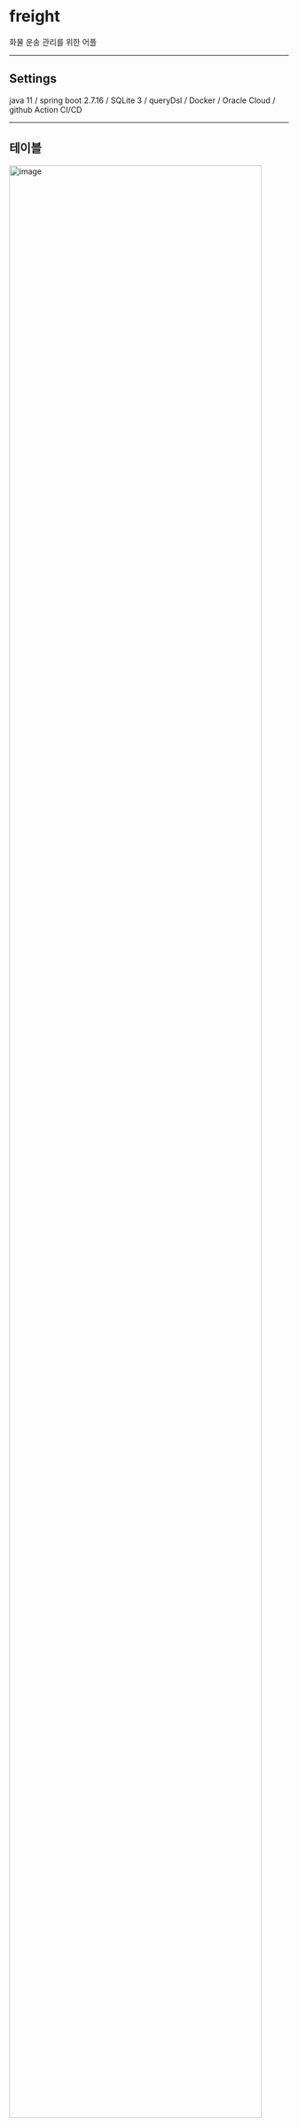 # freight
화물 운송 관리를 위한 어플

---

## Settings
java 11 / spring boot 2.7.16 / SQLite 3 / queryDsl / Docker / Oracle Cloud / github Action CI/CD

---

## 테이블

<img width="95%" alt="image" src="https://github.com/jaemanc/freight/assets/104718153/0cb4a715-f90b-407b-8207-a68bc0423fbc">


---

## API 

### swagger UI : http://158.180.82.177:3000/swagger-ui/index.html#/

<img width="70%" alt="image" src="https://github.com/jaemanc/freight/assets/104718153/cca319fb-fb70-4c3e-9aa0-c682c6639700">



## 운행 일지 mockup

<img width="95%" alt="image" src="https://github.com/jaemanc/freight/assets/104718153/667e92c9-fffe-4124-8452-8f1b77068203">

### 일지 목록 등 참고용 이미지들
<p align="center">

<img algin="center" width="25%" alt="image" src="https://github.com/jaemanc/freight/assets/104718153/4f1095c7-4f17-475f-87cc-cae4c3996fcf">
<img algin="center" width="25%" alt="image" src="https://github.com/jaemanc/freight/assets/104718153/3707c90c-8c7e-4dee-9809-af2fbb044751">
<img algin="center" width="25%" alt="image" src="https://github.com/jaemanc/freight/assets/104718153/07ea16b6-7ece-4f53-a7f1-0aff5d4b58e9">
<img algin="center" width="20%" alt="image" src="https://github.com/jaemanc/freight/assets/104718153/82634545-00ca-4db1-aaa4-07d679f6d511">


</p>
---

## __To do__

### PROCESS

1. 화면 목록 정리
2. 테이블 설계
3. 서버 환경 설정
   3. Error 감지 : email로 
4. Flutter 설정
5. API 명세 - Swagger 사용
6. 구글 플레이 스토어??

### CODE LEVEL

1. excel download to mobile
2. log backup - rolling + 1 month
3. db backup - sqlite3 + backup??
4. ERROR - email alert

* 로그인 관련 - 최대한 리소스 적게 사용
  * 회원
    * ID / 이름 / 연락처 / 이메일(필수X)  <- JWT 값 사용.
  * 비회원
    * 최초 접속 시, 유저 아이디 UUID 생성하여 ID 값으로 사용 <- 어플 삭제 혹은, JWT 잃어버릴 경우 복구 불가.
  * 인가
    * 인터셉터 - JWT + secret_key / user_id 값으로 검증

* 삭제 API
  * 하드 말고 소프트 딜리트로 처리 하도록 수정 필요 ( 정비 카테고리 )

### 기획

* 조회 페이지 버튼 아이콘으로 대체 가능한 경우 대체 할 것.
* 상세 페이지 / 수정 / 삭제 페이지 기획 설계 필요.
* 참고 UI : https://github.com/ArizArmeidi/FlutterWeather
